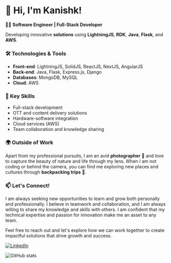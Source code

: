 # 👋 Hi, I'm Kanishk!

👨‍💻 **Software Engineer | Full-Stack Developer**

Developing innovative **solutions** using **LightningJS**, **RDK**, **Java**, **Flask**, and **AWS**.

### 🛠️ Technologies & Tools
- **Front-end**: LightningJS, SolidJS, ReactJS, NextJS, AngularJS
- **Back-end**: Java, Flask, Express.js, Django
- **Databases**: MongoDB, MySQL
- **Cloud**: AWS

### 🌟 Key Skills
- Full-stack development
- OTT and content delivery solutions
- Hardware-software integration
- Cloud services (AWS)
- Team collaboration and knowledge sharing

### 🌍 Outside of Work
Apart from my professional pursuits, I am an avid **photographer** 📸 and love to capture the beauty of nature and life through my lens. When I am not coding or behind the camera, you can find me exploring new places and cultures through **backpacking trips** 🎒.

### 📫 Let's Connect!
I am always seeking new opportunities to learn and grow both personally and professionally. I believe in teamwork and collaboration, and I am always willing to share my knowledge and skills with others. I am confident that my technical expertise and passion for innovation make me an asset to any team.

Feel free to reach out and let's explore how we can work together to create impactful solutions that drive growth and success.

[![LinkedIn](https://img.shields.io/badge/LinkedIn-Connect-blue)](https://www.linkedin.com/in/kanishk/)

![GitHub stats](https://github-readme-stats.vercel.app/api?username=kanishk&show_icons=true&theme=radical)
